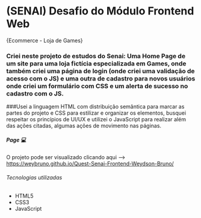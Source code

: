 # (SENAI) Desafio do Módulo Frontend Web 

{Ecommerce - Loja de Games}

### Criei neste projeto de estudos do Senai: Uma Home Page de um site para uma loja fictícia especializada em Games, onde também criei uma página de login (onde criei uma validação de acesso com o JS) e uma outra de cadastro para novos usuários onde criei um formulário com CSS e um alerta de sucesso no cadastro com o JS. 

###Usei a linguagem HTML com distribuição semântica para marcar as partes do projeto e CSS para estilizar e organizar os elementos, busquei respeitar os princípios de UI/UX e utilizei o JavaScript para realizar além das ações citadas, algumas ações de movimento nas páginas.

##### Page 💻
O projeto pode ser visualizado clicando aqui --> https://weybruno.github.io/Quest-Senai-Frontend-Weydson-Bruno/

###### Tecnologias utilizadas
- HTML5
- CSS3
- JavaScript
